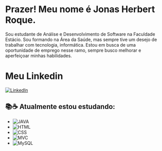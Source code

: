 # Prazer! Meu nome é Jonas Herbert Roque.

Sou estudante de Análise e Desenvolvimento de Software na Faculdade Estácio. Sou formando na Área da Saúde, mas sempre tive um desejo de trabalhar com tecnologia, informática.
Estou em busca de uma oportunidade de emprego nesse ramo, sempre busco melhorar e aperfeiçoar minhas habilidades.

# Meu Linkedin

[![LinkedIn](https://img.shields.io/badge/LinkedIn-000?style=for-the-badge&logo=linkedin&logoColor=0E76A8)](https://www.linkedin.com/in/jonas-roque-34a2572b4/)


## 📚☕ Atualmente estou estudando:
- ![JAVA](https://img.shields.io/badge/Java-red)
- ![HTML](https://img.shields.io/badge/Html-blue)
- ![CSS](https://img.shields.io/badge/Css-gray)
- ![MVC](https://img.shields.io/badge/Spring--MVC-purple)
- ![MySQL](https://img.shields.io/badge/MySQL-brown)

